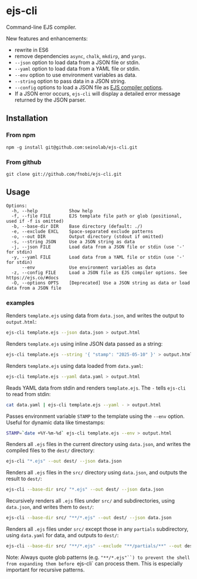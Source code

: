 ejs-cli
=======

Command-line EJS compiler.

New features and enhancements:
- rewrite in ES6
- remove dependencies `async`, `chalk`, `mkdirp`, and `yargs`.
- `--json` option to load data from a JSON file or stdin.
- `--yaml` option to load data from a YAML file or stdin.
- `--env` option to use environment variables as data.
- `--string` option to pass data in a JSON string.
- `--config` options to load a JSON file as [EJS compiler options](https://ejs.co/#docs).
- If a JSON error occurs, `ejs-cli` will display a detailed error message returned by the JSON parser.

## Installation

### From npm

```
npm -g install git@github.com:seinolab/ejs-cli.git
```

### From github

```
git clone git://github.com/fnobi/ejs-cli.git
```

## Usage

```
Options:
  -h, --help            Show help
  -f, --file FILE       EJS template file path or glob (positional, used if -f is omitted)
  -b, --base-dir DIR    Base directory (default: ./)
  -e, --exclude EXCL    Space-separated exclude patterns
  -o, --out DIR         Output directory (stdout if omitted)
  -s, --string JSON     Use a JSON string as data
  -j, --json FILE       Load data from a JSON file or stdin (use '-' for stdin)
  -y, --yaml FILE       Load data from a YAML file or stdin (use '-' for stdin)
      --env             Use environment variables as data
  -z, --config FILE     Load a JSON file as EJS compiler options. See https://ejs.co/#docs
  -O, --options OPTS    [Deprecated] Use a JSON string as data or load data from a JSON file
```

### examples

Renders `template.ejs` using data from `data.json`, and writes the output to `output.html`:

```bash
ejs-cli template.ejs --json data.json > output.html
```

Renders `template.ejs` using inline JSON data passed as a string:

```bash
ejs-cli template.ejs --string '{ "stamp": "2025-05-10" }' > output.html
```

Renders `template.ejs` using data loaded from `data.yaml`:

```bash
ejs-cli template.ejs --yaml data.yaml > output.html
```

Reads YAML data from stdin and renders `template.ejs`. The `-` tells `ejs-cli` to read from stdin:

```bash
cat data.yaml | ejs-cli template.ejs --yaml - > output.html
```

Passes environment variable `STAMP` to the template using the `--env` option. Useful for dynamic data like timestamps:

```bash
STAMP=`date +%Y-%m-%d` ejs-cli template.ejs --env > output.html
```

Renders all `.ejs` files in the current directory using `data.json`, and writes the compiled files to the `dest/` directory:

```bash
ejs-cli "*.ejs" --out dest/ --json data.json
```

Renders all `.ejs` files in the `src/` directory using `data.json`, and outputs the result to `dest/`:

```bash
ejs-cli --base-dir src/ "*.ejs" --out dest/ --json data.json
```

Recursively renders all `.ejs` files under `src/` and subdirectories, using `data.json`, and writes them to `dest/`:

```bash
ejs-cli --base-dir src/ "**/*.ejs" --out dest/ --json data.json
```

Renders all `.ejs` files under `src/` except those in any `partials` subdirectory, using `data.yaml` for data, and outputs to `dest/`:

```bash
ejs-cli --base-dir src/ "**/*.ejs" --exclude "**/partials/**" --out dest/ --yaml data.yaml
```

Note: Always quote glob patterns (e.g. `"**/*.ejs"``) to prevent the shell from expanding them before `ejs-cli` can process them.  This is especially important for recursive patterns.
